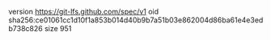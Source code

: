 version https://git-lfs.github.com/spec/v1
oid sha256:ce01061cc1d10f1a853b014d40b9b7a51b03e862004d86ba61e4e3edb738c826
size 951
